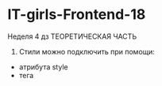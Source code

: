 # IT-girls-Frontend-18
Неделя 4 дз
ТЕОРЕТИЧЕСКАЯ ЧАСТЬ

1. Стили можно подключить при помощи:
- атрибута style
- тега <style>
- тега <link>

 А так же при помощи команды @import. Это позволяет редактировать все стили 
при помощи отдельного файла, но недостаток заключается  в отсутствии параллельной загрузки.
Старые браузеры вообще не распознают эту команду.

@import url("имя файла") типы носителей;
@import "имя файла" типы носителей;

После ключевого слова @import указывается путь к стилевому файлу 
одним из двух приведенных способов — с помощью url или без него.

2.Нормализация стилей

Normalize.css — это небольшой CSS-файл, который обеспечивает для HTML-элементов 
лучшую кроссбраузерность (поддержку разных браузеров) в стилях по умолчанию.

Цели normalize.css:

- сохранять полезные настройки браузера, а не стирать их;
- нормализовать стили для широкого круга HTML-элементов;
- корректировать ошибки и основные несоответствия браузера;
- совершенствовать юзабилити незаметными улучшениями;
- объяснять код, используя комментарии и детальную документацию.

3. Термин «директива» по использованию похож на термин «команда».
Директивы CSS начинаются со знака «@».
Эт-правила содержат внутри себя набор CSS-правил и применяют их к чему-то конкретному.
Существует несколько at-правил, обозначаемые идентификаторами, каждое из которых имеет свой синтаксис:

@charset (en-US) — Определяет кодировку символов, используемый таблицей стилей.
@import (en-US) — Сообщает движку CSS включить внешнюю таблицу стилей.
@namespace — Сообщает механизму CSS, что все его содержимое должно рассматриваться 
с приставкой пространства имён XML.

4. margin определяет пространство за пределами (снаружи) элемента, 
padding определяет пространство внутри элемента.
Можно задавать margin и padding для четырех сторон элемента по отдельности: 
margin-top, margin-right, margin-bottom, margin-left, 
padding-top, padding-right, padding-bottom и padding-left.

5. Путь вычисления специфичности селекторов:

идентификаторы стоят 100;
классы стоят 10;
селекторы тега стоят 1.

Таким образом #link .main будет в приоритете.

6.Главное различие между CSS и CSS3 состоит в том, что CSS — это простой язык дизайна, который позволяет 
создавать привлекательные веб-страницы, тогда как CSS3 — это последняя третья версия языка каскадных 
таблиц стилей, имеющая новые функции, позволяющие работать с веб-дизайном намного более эффективно.

Современный веб-сайт состоит из трех разных файлов или кодов: HTML, JavaScript и CSS. 
HTM определяет структуру веб-сайта; JavaScript определяет поведение веб-сайта; 
а CSS определяет общий вид и стиль веб-сайта. Спецификации CSS поддерживаются W3C.

7.Псевдокласс в CSS — это ключевое слово, добавленное к селектору, которое определяет его особое состояние. 
Например, :hover может быть использован для изменения цвета кнопки при наведении курсора на неё.


Псевдоэлементы ведут себя сходным образом, однако они действуют так, как если бы добавили в разметку 
целый новый HTML-элемент, а не применили класс к существующим элементам. Псевдоэлементы начинаются с 
двойного двоеточия ::
Поскольку мы, как правило, не знаем, сколько слов поместится в строке — т.к. их количество меняется, 
если меняется ширина экрана или размер шрифта — то надёжного решения при помощи HTML нет.

Селектор псевдоэлемента ::first-line сделает это наверняка — если количество слов увеличивается или уменьшается,
он всё равно будет выбирать только первую строку.

8. "Плохие теги":
<b> <i> <big> <small> <hr> <u> <center> <layer> <blink> или <marquee> <font>

9. Браузер выбирает шрифт для страницы из установленных на компьютере пользователя. 
На разных операционных системах предустановлены разные шрифты, поэтому придётся перечислить и учесть их все.
Внутри конструкции @font-face может находиться набор свойств для изменения параметров шрифта 
(font-family, font-size, font-style и др.), а также ссылка на шрифтовой файл. 
Ссылка записывается в виде src: url(URI), где URI — относительный или абсолютный путь к файлу.

10. Некоторые свойства CSS допускают использование комбинированных свойств, что устраняет необходимость
 в некоторых индивидуальных свойствах. Это называется сокращенная форма записи свойств CSS.
Применение этих свойств сокращает объём кода и повышает его читабельность, но с другой стороны иногда добавляет путаницу. 
Чтобы избежать подобных проблем, следует, во-первых, группировать свойства по смыслу, это позволит быстрее находить ошибки, 
а во-вторых, если вам нужно переопределить значения ранее заданных свойств, не используйте сокращённую запись.

11. Все современные браузеры, кроме IE9- поддерживают CSS transitions и CSS animations, 
которые позволяют реализовать анимацию средствами CSS, без привлечения JavaScript.
Мы указываем, что некоторое свойство будет анимироваться при помощи специальных CSS-правил. 
Далее, при изменении этого свойства, браузер сам обработает анимацию.
Есть всего 5 свойств, задающих анимацию:

transition-property
transition-duration
transition-timing-function
transition-delay
общее свойство transition может перечислять их все, в порядке: property duration timing-function delay, 
а также задавать анимацию нескольких свойств сразу.
Например, CSS, представленный ниже, 3 секунды анимирует свойство background-color.
.animated {
  transition-property: background-color;
  transition-duration: 3s;
}
Теперь любое изменение фонового цвета будет анимироваться в течение 3х секунд.
